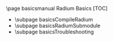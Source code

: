 \page basicsmanual Radium Basics
[TOC]

 * \subpage basicsCompileRadium
 * \subpage basicsRadiumSubmodule
 * \subpage basicsTroubleshooting
